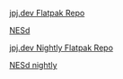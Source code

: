 [jpj.dev Flatpak Repo](jpj.flatpakrepo)

[NESd](NESd.flatpakref)

[jpj.dev Nightly Flatpak Repo](jpj-nightly.flatpakrepo)

[NESd nightly](NESd-nightly.flatpakref)

